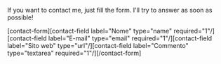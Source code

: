 <html><body><p>If you want to contact me, just fill the form.
I'll try to answer as soon as possible!

[contact-form][contact-field label="Nome" type="name" required="1"/][contact-field label="E-mail" type="email" required="1"/][contact-field label="Sito web" type="url"/][contact-field label="Commento" type="textarea" required="1"/][/contact-form]</p></body></html>